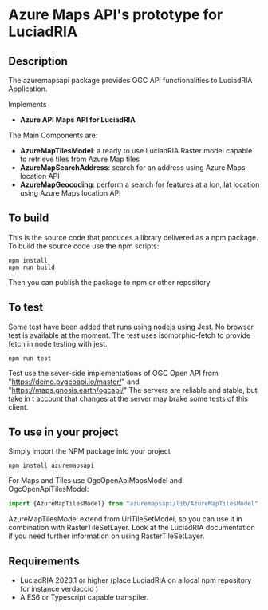 # Azure Maps API's prototype for LuciadRIA 

## Description
The azuremapsapi package provides OGC API functionalities to LuciadRIA Application.

Implements
* __Azure API Maps API for LuciadRIA__ 

The Main Components are:

* __AzureMapTilesModel__:  a ready to use LuciadRIA Raster model capable to retrieve tiles from Azure Map tiles
* __AzureMapSearchAddress__:  search for an address using Azure Maps location API
* __AzureMapGeocoding__:  perform a search for features at a lon, lat location using Azure Maps location API



## To build
This is the source code that produces a library delivered as a npm package. 
To build the source code use the npm scripts:
```
npm install
npm run build
```
Then you can publish the package to npm or other repository

## To test
Some test have been added that runs using nodejs using Jest. No browser test is available at the moment.
The test uses isomorphic-fetch to provide fetch in node testing with jest.
```
npm run test
```
Test use the sever-side implementations of OGC Open API from "https://demo.pygeoapi.io/master/" and "https://maps.gnosis.earth/ogcapi/"
The servers are reliable and stable,  but take in t account that changes at the server may brake some tests of this client.

## To use in your project

Simply import the NPM package into your project

```
npm install azuremapsapi
``` 

For Maps and Tiles use OgcOpenApiMapsModel and OgcOpenApiTilesModel:
```typescript
import {AzureMapTilesModel} from "azuremapsapi/lib/AzureMapTilesModel";
```
AzureMapTilesModel extend from UrlTileSetModel, so you can use it in combination with RasterTileSetLayer. 
Look at the LuciadRIA documentation if you need further information on using RasterTileSetLayer. 


## Requirements
* LuciadRIA 2023.1 or higher (place LuciadRIA on a local npm repository for instance verdaccio )
* A ES6 or Typescript capable transpiler. 
